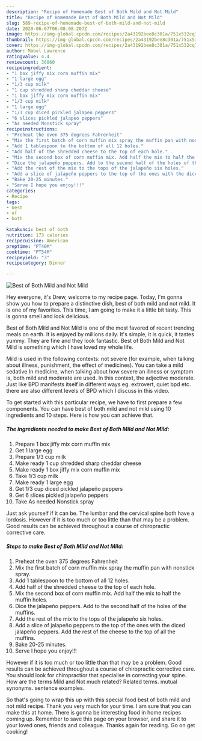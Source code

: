 ```yaml
---
description: "Recipe of Homemade Best of Both Mild and Not Mild"
title: "Recipe of Homemade Best of Both Mild and Not Mild"
slug: 589-recipe-of-homemade-best-of-both-mild-and-not-mild
date: 2020-06-07T06:08:08.207Z
image: https://img-global.cpcdn.com/recipes/2a43192bee8c301a/751x532cq70/best-of-both-mild-and-not-mild-recipe-main-photo.jpg
thumbnail: https://img-global.cpcdn.com/recipes/2a43192bee8c301a/751x532cq70/best-of-both-mild-and-not-mild-recipe-main-photo.jpg
cover: https://img-global.cpcdn.com/recipes/2a43192bee8c301a/751x532cq70/best-of-both-mild-and-not-mild-recipe-main-photo.jpg
author: Mabel Lawrence
ratingvalue: 4.4
reviewcount: 36860
recipeingredient:
- "1 box jiffy mix corn muffin mix"
- "1 large egg"
- "1/3 cup milk"
- "1 cup shredded sharp cheddar cheese"
- "1 box jiffy mix corn muffin mix"
- "1/3 cup milk"
- "1 large egg"
- "1/3 cup diced pickled jalapeo peppers"
- "6 slices pickled jalapeo peppers"
- "As needed Nonstick spray"
recipeinstructions:
- "Preheat the oven 375 degrees Fahrenheit"
- "Mix the first batch of corn muffin mix spray the muffin pan with nonstick spray."
- "Add 1 tablespoon to the bottom of all 12 holes."
- "Add half of the shredded cheese to the top of each hole."
- "Mix the second box of corn muffin mix. Add half the mix to half the muffin holes."
- "Dice the jalapeño peppers. Add to the second half of the holes of the muffins."
- "Add the rest of the mix to the tops of the jalapeño six holes."
- "Add a slice of jalapeño peppers to the top of the ones with the diced jalapeño peppers. Add the rest of the cheese to the top of all the muffins."
- "Bake 20-25 minutes."
- "Serve I hope you enjoy!!!"
categories:
- Recipe
tags:
- best
- of
- both

katakunci: best of both 
nutrition: 173 calories
recipecuisine: American
preptime: "PT40M"
cooktime: "PT54M"
recipeyield: "3"
recipecategory: Dinner

---
```



![Best of Both Mild and Not Mild](https://img-global.cpcdn.com/recipes/2a43192bee8c301a/751x532cq70/best-of-both-mild-and-not-mild-recipe-main-photo.jpg)

Hey everyone, it's Drew, welcome to my recipe page. Today, I'm gonna show you how to prepare a distinctive dish, best of both mild and not mild. It is one of my favorites. This time, I am going to make it a little bit tasty. This is gonna smell and look delicious.

Best of Both Mild and Not Mild is one of the most favored of recent trending meals on earth. It is enjoyed by millions daily. It's simple, it is quick, it tastes yummy. They are fine and they look fantastic. Best of Both Mild and Not Mild is something which I have loved my whole life.

Mild is used in the following contexts: not severe (for example, when talking about illness, punishment, the effect of medicines). You can take a mild sedative In medicine, when talking about how severe an illness or symptom is, both mild and moderate are used. In this context, the adjective moderate. Just like BPD manifests itself in different ways eg. extrovert, quiet bpd etc. there are also different levels of BPD which I discuss in this video.


To get started with this particular recipe, we have to first prepare a few components. You can have best of both mild and not mild using 10 ingredients and 10 steps. Here is how you can achieve that.

<!--inarticleads1-->

##### The ingredients needed to make Best of Both Mild and Not Mild:

1. Prepare 1 box jiffy mix corn muffin mix
1. Get 1 large egg
1. Prepare 1/3 cup milk
1. Make ready 1 cup shredded sharp cheddar cheese
1. Make ready 1 box jiffy mix corn muffin mix
1. Take 1/3 cup milk
1. Make ready 1 large egg
1. Get 1/3 cup diced pickled jalapeño peppers
1. Get 6 slices pickled jalapeño peppers
1. Take As needed Nonstick spray


Just ask yourself if it can be. The lumbar and the cervical spine both have a lordosis. However if it is too much or too little than that may be a problem. Good results can be achieved throughout a course of chiropractic corrective care. 

<!--inarticleads2-->

##### Steps to make Best of Both Mild and Not Mild:

1. Preheat the oven 375 degrees Fahrenheit
1. Mix the first batch of corn muffin mix spray the muffin pan with nonstick spray.
1. Add 1 tablespoon to the bottom of all 12 holes.
1. Add half of the shredded cheese to the top of each hole.
1. Mix the second box of corn muffin mix. Add half the mix to half the muffin holes.
1. Dice the jalapeño peppers. Add to the second half of the holes of the muffins.
1. Add the rest of the mix to the tops of the jalapeño six holes.
1. Add a slice of jalapeño peppers to the top of the ones with the diced jalapeño peppers. Add the rest of the cheese to the top of all the muffins.
1. Bake 20-25 minutes.
1. Serve I hope you enjoy!!!


However if it is too much or too little than that may be a problem. Good results can be achieved throughout a course of chiropractic corrective care. You should look for chiropractior that specialise in correcting your spine. How are the terms Mild and Not much related? Related terms. mutual synonyms. sentence examples. 

So that's going to wrap this up with this special food best of both mild and not mild recipe. Thank you very much for your time. I am sure that you can make this at home. There is gonna be interesting food in home recipes coming up. Remember to save this page on your browser, and share it to your loved ones, friends and colleague. Thanks again for reading. Go on get cooking!
